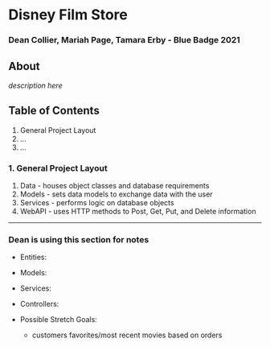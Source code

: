 # Disney Film Store
### Dean Collier, Mariah Page, Tamara Erby - Blue Badge 2021

## About
*description here*

## Table of Contents
1. General Project Layout
2. *...*
3. *...*

### 1. General Project Layout
1. Data - houses object classes and database requirements
2. Models - sets data models to exchange data with the user
3. Services - performs logic on database objects
4. WebAPI - uses HTTP methods to Post, Get, Put, and Delete information

-----------------------------------------------------------------------------------
### Dean is using this section for notes 
 - Entities:

 - Models:

 - Services:

 - Controllers:
 
 - Possible Stretch Goals:
    - customers favorites/most recent movies based on orders